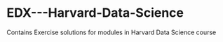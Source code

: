 # EDX---Harvard-Data-Science
Contains Exercise solutions for modules in Harvard Data Science course
